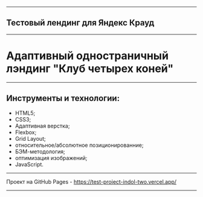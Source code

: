 ___
## Тестовый лендинг для Яндекс Крауд
___
# Адаптивный одностраничный лэндинг "Клуб четырех коней"
___
## Инструменты и технологии:
* HTML5;
* CSS3;
* Адаптивная верстка;
* Flexbox;
* Grid Layout;
* относительное/абсолютное позиционированние;
* БЭМ-методология;
* оптимизация изображений;
* JavaScript.
___
Проект на GitHub Pages - https://test-project-indol-two.vercel.app/
___
